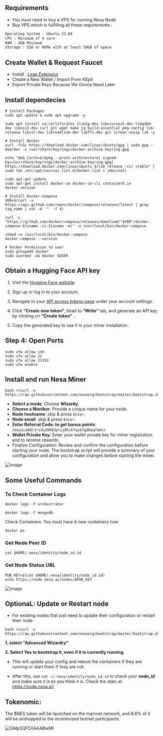 ## Requirements


- You must need to buy a VPS for running Nesa Node
- Buy VPS which is fulfilling all these requirements : 
```bash
Operating System : Ubuntu 22.04
CPU : Minimum of 4 core
RAM : 4GB Minimum
Storage : SSD or NVMe with at least 50GB of space
```

## Create Wallet & Request Faucet

- Install : [Leap Extension](https://chromewebstore.google.com/detail/leap-cosmos-wallet/fcfcfllfndlomdhbehjjcoimbgofdncg)
- Create a New Wallet / Import From KEplr
- Export Private Keys Because We Gonna Need Later

## Install dependecies
```console
# Install Packages
sudo apt update & sudo apt upgrade -y

sudo apt install ca-certificates zlib1g-dev libncurses5-dev libgdbm-dev libnss3-dev curl git wget make jq build-essential pkg-config lsb-release libssl-dev libreadline-dev libffi-dev gcc screen unzip lz4 -y
```

```console
# Install Docker
curl -fsSL https://download.docker.com/linux/ubuntu/gpg | sudo gpg --dearmor -o /usr/share/keyrings/docker-archive-keyring.gpg

echo "deb [arch=$(dpkg --print-architecture) signed-by=/usr/share/keyrings/docker-archive-keyring.gpg] https://download.docker.com/linux/ubuntu $(lsb_release -cs) stable" | sudo tee /etc/apt/sources.list.d/docker.list > /dev/null

sudo apt-get update
sudo apt-get install docker-ce docker-ce-cli containerd.io
docker version

# Install Docker-Compose
VER=$(curl -s https://api.github.com/repos/docker/compose/releases/latest | grep tag_name | cut -d '"' -f 4)

curl -L "https://github.com/docker/compose/releases/download/"$VER"/docker-compose-$(uname -s)-$(uname -m)" -o /usr/local/bin/docker-compose

chmod +x /usr/local/bin/docker-compose
docker-compose --version

# Docker Permission to user
sudo groupadd docker
sudo usermod -aG docker $USER
```

## Obtain a Hugging Face API key
1. Visit the [Hugging Face website](https://huggingface.co/).

2. Sign up or log in to your account.

3. Navigate to your [API access tokens page](https://huggingface.co/settings/tokens) under your account settings.

4. Click **“Create new token”**, head to **“Write”** tab, and generate an API key by clicking on **“Create token”** .

5. Copy the generated key to use it in your miner installation.

##  Step 4: Open Ports
```console
sudo ufw allow ssh
sudo ufw allow 22
sudo ufw allow 31333
sudo ufw enable
```

## Install and run Nesa Miner
```
bash <(curl -s https://raw.githubusercontent.com/nesaorg/bootstrap/master/bootstrap.sh)
```
* **Select a mode**: Choose **Wizardy**.
* **Choose a Moniker**: Provide a unique name for your node.
* **Node hostname**: skip & press `Enter`.
* **Node email**: skip & press `Enter`.
* **Enter Referral Code: to get bonus points**: `nesa1ca0dt3rsdu20003pruj8hsk7qs6fgd0aqfmmtc`
* **Wallet Private Key**: Enter your wallet private key for miner registration and to receive rewards.
* Finalize Configuration: Review and confirm the configuration before starting your node. The bootstrap script will provide a summary of your configuration and allow you to make changes before starting the miner.

![image](https://github.com/user-attachments/assets/69540b5a-1461-41a4-8a20-6efe4d5686f7)

##  Some Useful Commands

### To Check Container Logs
```
docker logs -f orchestrator
```
```
docker logs -f mongodb
```

Check Containers: You must have 4 new containers now
```
docker ps
```

### Get Node Peer ID
```console
cat $HOME/.nesa/identity/node_id.id
```

### Get Node Status URL
```
PUB_KEY=$(cat $HOME/.nesa/identity/node_id.id)
echo https://node.nesa.ai/nodes/$PUB_KEY
```
![image](https://github.com/user-attachments/assets/1c33ea05-6d59-4c7e-a061-76324b2e0134)

## OptionaL: Update or Restart node
* For existing nodes that just need to update their configuration or restart their node

```
bash <(curl -s https://raw.githubusercontent.com/nesaorg/bootstrap/master/bootstrap.sh)
```

**1. select "Advanced Wizardry"**

**2. Select Yes to bootstrap it, even if it is currently running.**

* This will update your config and reboot the containers if they are running or start them if they are not.

* After this, use `cat ~/.nesa/identity/node_id.id` to check your **node_id** and make sure it is as you think it is. Check the stats at https://node.nesa.ai/

## Tokenomic:
The $NES token will be launched on the mainnet network, and 8.8% of it will be airdropped to the incentivized testnet participants.

![GMpSQF5XAAABwMI](https://github.com/user-attachments/assets/a3bb334d-a55a-41f8-9a04-a333444e04fe)
